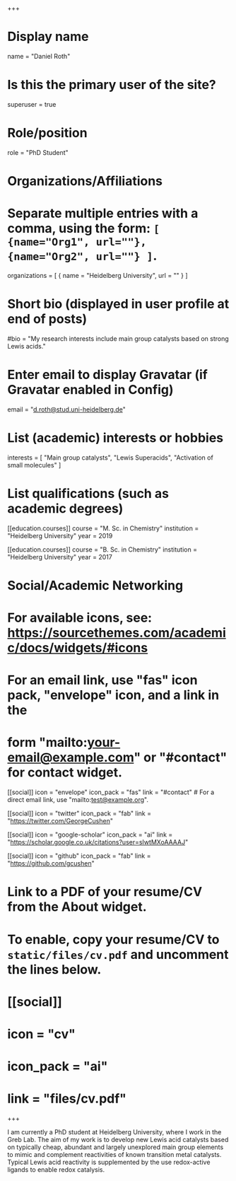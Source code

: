 +++
# Display name
name = "Daniel Roth"

# Is this the primary user of the site?
superuser = true

# Role/position
role = "PhD Student"

# Organizations/Affiliations
#   Separate multiple entries with a comma, using the form: `[ {name="Org1", url=""}, {name="Org2", url=""} ]`.
organizations = [ { name = "Heidelberg University", url = "" } ]

# Short bio (displayed in user profile at end of posts)
#bio = "My research interests include main group catalysts based on strong Lewis acids."

# Enter email to display Gravatar (if Gravatar enabled in Config)
email = "d.roth@stud.uni-heidelberg.de"

# List (academic) interests or hobbies
interests = [
  "Main group catalysts",
  "Lewis Superacids",
  "Activation of small molecules"
]

# List qualifications (such as academic degrees)
[[education.courses]]
  course = "M. Sc. in Chemistry"
  institution = "Heidelberg University"
  year = 2019

[[education.courses]]
  course = "B. Sc. in Chemistry"
  institution = "Heidelberg University"
  year = 2017

# Social/Academic Networking
# For available icons, see: https://sourcethemes.com/academic/docs/widgets/#icons
#   For an email link, use "fas" icon pack, "envelope" icon, and a link in the
#   form "mailto:your-email@example.com" or "#contact" for contact widget.

[[social]]
  icon = "envelope"
  icon_pack = "fas"
  link = "#contact"  # For a direct email link, use "mailto:test@example.org".

[[social]]
  icon = "twitter"
  icon_pack = "fab"
  link = "https://twitter.com/GeorgeCushen"

[[social]]
  icon = "google-scholar"
  icon_pack = "ai"
  link = "https://scholar.google.co.uk/citations?user=sIwtMXoAAAAJ"

[[social]]
  icon = "github"
  icon_pack = "fab"
  link = "https://github.com/gcushen"

# Link to a PDF of your resume/CV from the About widget.
# To enable, copy your resume/CV to `static/files/cv.pdf` and uncomment the lines below.
# [[social]]
#   icon = "cv"
#   icon_pack = "ai"
#   link = "files/cv.pdf"

+++

I am currently a PhD student at Heidelberg University, where I work in the Greb Lab. The aim of my work is to develop new Lewis acid catalysts based on typically cheap, abundant and largely unexplored main group elements to mimic and complement reactivities of known transition metal catalysts. Typical Lewis acid reactivity is supplemented by the use redox-active ligands to enable redox catalysis.
